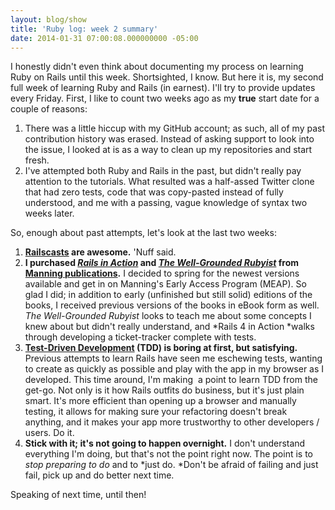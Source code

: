 ```yaml
---
layout: blog/show
title: 'Ruby log: week 2 summary'
date: 2014-01-31 07:00:08.000000000 -05:00
---
```


I honestly didn't even think about documenting my process on learning Ruby on Rails until this week. Shortsighted, I know. But here it is, my second full week of learning Ruby and Rails (in earnest). I'll try to provide updates every Friday. First, I like to count two weeks ago as my **true** start date for a couple of reasons:

1. There was a little hiccup with my GitHub account; as such, all of my past contribution history was erased. Instead of asking support to look into the issue, I looked at is as a way to clean up my repositories and start fresh.
2. I've attempted both Ruby and Rails in the past, but didn't really pay attention to the tutorials. What resulted was a half-assed Twitter clone that had zero tests, code that was copy-pasted instead of fully understood, and me with a passing, vague knowledge of syntax two weeks later.

So, enough about past attempts, let's look at the last two weeks:

1. **[Railscasts](http://railscasts.com "Railscasts") are awesome.** 'Nuff said.
2. **I purchased [*Rails in Action*](http://www.manning.com/bigg2/ "Rails 4 in Action - Manning") and [*The Well-Grounded Rubyist*](http://www.manning.com/black2/ "The Well-Grounded Rubyist - Manning") from [Manning publications](http://www.manning.com/ "Manning Publications").** I decided to spring for the newest versions available and get in on Manning's Early Access Program (MEAP). So glad I did; in addition to early (unfinished but still solid) editions of the books, I received previous versions of the books in eBook form as well. *The Well-Grounded Rubyist* looks to teach me about some concepts I knew about but didn't really understand, and *Rails 4 in Action *walks through developing a ticket-tracker complete with tests.
3. **[Test-Driven Development](http://en.wikipedia.org/wiki/Test-driven_development "Test-Driven Development - Wikipedia.org") (TDD) is boring at first, but satisfying.** Previous attempts to learn Rails have seen me eschewing tests, wanting to create as quickly as possible and play with the app in my browser as I developed. This time around, I'm making  a point to learn TDD from the get-go. Not only is it how Rails outfits do business, but it's just plain smart. It's more efficient than opening up a browser and manually testing, it allows for making sure your refactoring doesn't break anything, and it makes your app more trustworthy to other developers / users. Do it.
4. **Stick with it; it's not going to happen overnight.** I don't understand everything I'm doing, but that's not the point right now. The point is to *stop preparing to do* and to *just do. *Don't be afraid of failing and just fail, pick up and do better next time.

Speaking of next time, until then!

